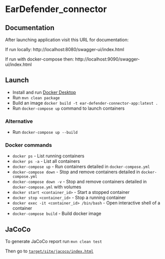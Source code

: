 # EarDefender_connector

## Documentation

After launching application visit this URL for documentation:

If run locally: http://localhost:8080/swagger-ui/index.html

If run with docker-compose then: http://localhost:9090/swagger-ui/index.html


## Launch

- Install and run [Docker Desktop](https://www.docker.com/products/docker-desktop/)
- Run `mvn clean package`
- Build an image `docker build -t ear-defender-connector-app:latest .`
- Run `docker-compose up` command to launch containers

### Alternative
- Run `docker-compose up --build`

### Docker commands

- `docker ps` - List running containers
- `docker ps -a` - List all containers
- `docker-compose up` - Run containers detailed in `docker-compose.yml`
- `docker-compose down` - Stop and remove containers detailed in `docker-compose.yml`
- `docker-compose down -v` - Stop and remove containers detailed in `docker-compose.yml` with volumes
- `docker start <container_id>` - Start a stopped container
- `docker stop <container_id>` - Stop a running container
- `docker exec -it <container_id> /bin/bash` - Open interactive shell of a container
- `docker-compose build` - Build docker image

## JaCoCo

To generate JaCoCo report run `mvn clean test`

Then go to [`target/site/jacoco/index.html`](target/site/jacoco/index.html)
